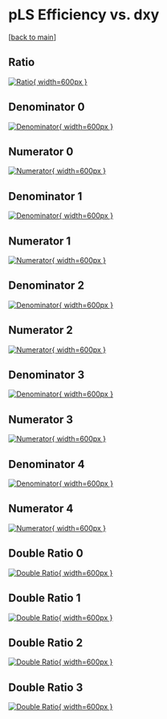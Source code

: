 # pLS Efficiency vs. dxy

[[back to main](./)]



## Ratio

[![Ratio](../mtv/var/pLS_base_13_-1_eff_dxy.png){ width=600px }](../mtv/var/pLS_base_13_-1_eff_dxy.pdf)

## Denominator 0

[![Denominator](../mtv/den/pLS_base_13_-1_eff_dxy_den0.png){ width=600px }](../mtv/den/pLS_base_13_-1_eff_dxy_den0.pdf)

## Numerator 0

[![Numerator](../mtv/num/pLS_base_13_-1_eff_dxy_num0.png){ width=600px }](../mtv/num/pLS_base_13_-1_eff_dxy_num0.pdf)

## Denominator 1

[![Denominator](../mtv/den/pLS_base_13_-1_eff_dxy_den1.png){ width=600px }](../mtv/den/pLS_base_13_-1_eff_dxy_den1.pdf)

## Numerator 1

[![Numerator](../mtv/num/pLS_base_13_-1_eff_dxy_num1.png){ width=600px }](../mtv/num/pLS_base_13_-1_eff_dxy_num1.pdf)

## Denominator 2

[![Denominator](../mtv/den/pLS_base_13_-1_eff_dxy_den2.png){ width=600px }](../mtv/den/pLS_base_13_-1_eff_dxy_den2.pdf)

## Numerator 2

[![Numerator](../mtv/num/pLS_base_13_-1_eff_dxy_num2.png){ width=600px }](../mtv/num/pLS_base_13_-1_eff_dxy_num2.pdf)

## Denominator 3

[![Denominator](../mtv/den/pLS_base_13_-1_eff_dxy_den3.png){ width=600px }](../mtv/den/pLS_base_13_-1_eff_dxy_den3.pdf)

## Numerator 3

[![Numerator](../mtv/num/pLS_base_13_-1_eff_dxy_num3.png){ width=600px }](../mtv/num/pLS_base_13_-1_eff_dxy_num3.pdf)

## Denominator 4

[![Denominator](../mtv/den/pLS_base_13_-1_eff_dxy_den4.png){ width=600px }](../mtv/den/pLS_base_13_-1_eff_dxy_den4.pdf)

## Numerator 4

[![Numerator](../mtv/num/pLS_base_13_-1_eff_dxy_num4.png){ width=600px }](../mtv/num/pLS_base_13_-1_eff_dxy_num4.pdf)

## Double Ratio 0

[![Double Ratio](../mtv/ratio/pLS_base_13_-1_eff_dxy_ratio0.png){ width=600px }](../mtv/ratio/pLS_base_13_-1_eff_dxy_ratio0.pdf)

## Double Ratio 1

[![Double Ratio](../mtv/ratio/pLS_base_13_-1_eff_dxy_ratio1.png){ width=600px }](../mtv/ratio/pLS_base_13_-1_eff_dxy_ratio1.pdf)

## Double Ratio 2

[![Double Ratio](../mtv/ratio/pLS_base_13_-1_eff_dxy_ratio2.png){ width=600px }](../mtv/ratio/pLS_base_13_-1_eff_dxy_ratio2.pdf)

## Double Ratio 3

[![Double Ratio](../mtv/ratio/pLS_base_13_-1_eff_dxy_ratio3.png){ width=600px }](../mtv/ratio/pLS_base_13_-1_eff_dxy_ratio3.pdf)

